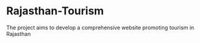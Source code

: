 # Rajasthan-Tourism
The project aims to develop a comprehensive website promoting tourism in Rajasthan
